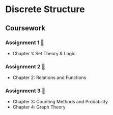 # Discrete Structure
## Coursework
### Assignment 1 [:round_pushpin:](https://github.com/nawwarahauni/Year1_Sem1/blob/main/Discrete%20Structure/Assignment%201.pdf)
- Chapter 1: Set Theory & Logic
### Assignment 2 [:round_pushpin:](https://github.com/nawwarahauni/Year1_Sem1/blob/main/Discrete%20Structure/Assignment%202.pdf)
- Chapter 2: Relations and Functions
### Assignment 3 [:round_pushpin:](https://github.com/nawwarahauni/Year1_Sem1/blob/main/Discrete%20Structure/Assignment%203.pdf)
- Chapter 3: Counting Methods and Probability
- Chapter 4: Graph Theory

